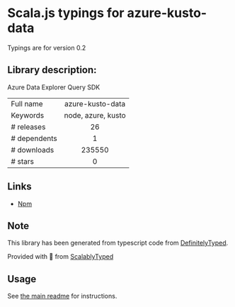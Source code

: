 
# Scala.js typings for azure-kusto-data

Typings are for version 0.2

## Library description:
Azure Data Explorer Query SDK

|                    |                 |
| ------------------ | :-------------: |
| Full name          | azure-kusto-data |
| Keywords           | node, azure, kusto |
| # releases         | 26 |
| # dependents       | 1 |
| # downloads        | 235550 |
| # stars            | 0 |

## Links
- [Npm](https://www.npmjs.com/package/azure-kusto-data)
    


## Note
This library has been generated from typescript code from [DefinitelyTyped](https://definitelytyped.org).

Provided with :purple_heart: from [ScalablyTyped](https://github.com/oyvindberg/ScalablyTyped)

## Usage
See [the main readme](../../readme.md) for instructions.


